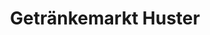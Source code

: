 ---
title: "Getränkemarkt Huster"
url: /berga-wuenschendorf/getraenkemarkt-huster/
shop: Getränke
---